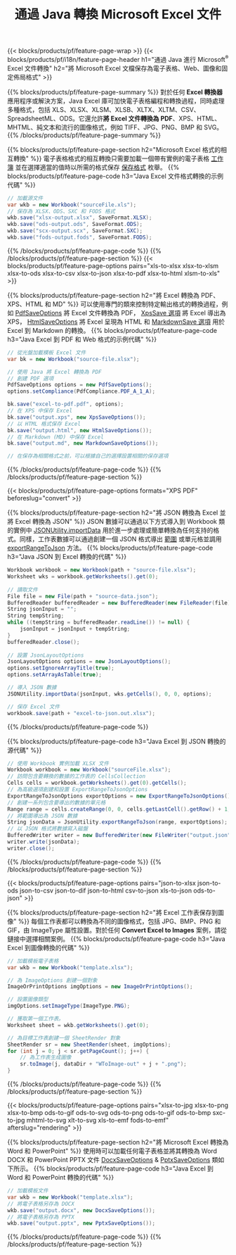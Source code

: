 ﻿---
title: 通過 Java 轉換 Microsoft Excel 文件 
url: /zh-hant/java/conversion/
description: 只需幾行 Java 代碼，即可將 Excel XLS、XLSX、ODS、CSV 轉換為 PDF、XPS、HTML、JPEG、HTML 和許多其他流行格式。
---
{{< blocks/products/pf/feature-page-wrap >}}
{{< blocks/products/pf/i18n/feature-page-header h1="通過 Java 進行 Microsoft<sup>&reg;</sup> Excel 文件轉換" h2="將 Microsoft Excel 文檔保存為電子表格、Web、圖像和固定佈局格式" >}}

{{% blocks/products/pf/feature-page-summary %}}
對於任何 **Excel 轉換器** 應用程序或解決方案，Java Excel 庫可加快電子表格編程和轉換過程，同時處理多種格式，包括 XLS、XLSX、XLSM、XLSB、XLTX、XLTM、CSV、SpreadsheetML、ODS。它還允許**將 Excel 文件轉換為 PDF**、XPS、HTML、MHTML、純文本和流行的圖像格式，例如 TIFF、JPG、PNG、BMP 和 SVG。
{{% /blocks/products/pf/feature-page-summary %}}

{{% blocks/products/pf/feature-page-section h2="Microsoft Excel 格式的相互轉換" %}}
電子表格格式的相互轉換只需要加載一個帶有實例的電子表格 [工作簿](https://reference.aspose.com/cells/java/com.aspose.cells/Workbook) 並在選擇適當的值時以所需的格式保存 [保存格式](https://reference.aspose.com/cells/java/com.aspose.cells/SaveFormat) 枚舉。
{{% blocks/products/pf/feature-page-code h3="Java Excel 文件格式轉換的示例代碼" %}}

```cs
// 加載源文件
var wkb = new Workbook("sourceFile.xls");
// 保存為 XLSX、ODS、SXC 和 FODS 格式
wkb.save("xlsx-output.xlsx", SaveFormat.XLSX);
wkb.save("ods-output.ods", SaveFormat.ODS);
wkb.save("scx-output.scx", SaveFormat.SXC);
wkb.save("fods-output.fods", SaveFormat.FODS);

```
{{% /blocks/products/pf/feature-page-code %}}
{{% /blocks/products/pf/feature-page-section %}}
{{< blocks/products/pf/feature-page-options pairs="xls-to-xlsx xlsx-to-xlsm xlsx-to-ods xlsx-to-csv xlsx-to-json xlsx-to-pdf xlsx-to-html xlsm-to-xls" >}}


{{% blocks/products/pf/feature-page-section h2="將 Excel 轉換為 PDF、XPS、HTML 和 MD" %}}
可以使用專門的類來控制特定輸出格式的轉換過程，例如 [PdfSaveOptions](https://reference.aspose.com/cells/java/com.aspose.cells/PdfSaveOptions) 將 Excel 文件轉換為 PDF， [XpsSave 選項](https://reference.aspose.com/cells/java/com.aspose.cells/XpsSaveOptions) 將 Excel 導出為 XPS， [HtmlSaveOptions](https://reference.aspose.com/cells/java/com.aspose.cells/HtmlSaveOptions) 將 Excel 呈現為 HTML 和 [MarkdownSave 選項](https://reference.aspose.com/cells/java/com.aspose.cells/MarkdownSaveOptions) 用於 Excel 到 Markdown 的轉換。 
{{% blocks/products/pf/feature-page-code h3="Java Excel 到 PDF 和 Web 格式的示例代碼" %}}

```cs
// 從光盤加載模板 Excel 文件
var bk = new Workbook("source-file.xlsx");

// 使用 Java 將 Excel 轉換為 PDF
// 創建 PDF 選項
PdfSaveOptions options = new PdfSaveOptions();
options.setCompliance(PdfCompliance.PDF_A_1_A);

bk.save("excel-to-pdf.pdf", options);
// 在 XPS 中保存 Excel
bk.save("output.xps", new XpsSaveOptions());
// 以 HTML 格式保存 Excel
bk.save("output.html", new HtmlSaveOptions());
// 在 Markdown (MD) 中保存 Excel
bk.save("output.md", new MarkdownSaveOptions());

// 在保存為相關格式之前，可以根據自己的選擇設置相關的保存選項

```
{{% /blocks/products/pf/feature-page-code %}}
{{% /blocks/products/pf/feature-page-section %}}

{{< blocks/products/pf/feature-page-options formats="XPS PDF" beforeslug="convert" >}}

{{% blocks/products/pf/feature-page-section h2="將 JSON 轉換為 Excel 並將 Excel 轉換為 JSON" %}}
JSON 數據可以通過以下方式導入到 Workbook 類的實例中 [JSONUtility.importData](https://reference.aspose.com/cells/java/com.aspose.cells/jsonutility#importData) 用於進一步處理或簡單轉換為任何支持的格式。同樣，工作表數據可以通過創建一個 JSON 格式導出 [範圍](https://reference.aspose.com/cells/java/com.aspose.cells/range) 或單元格並調用 [exportRangeToJson](https://reference.aspose.com/cells/java/com.aspose.cells/jsonutility) 方法。
{{% blocks/products/pf/feature-page-code h3="Java JSON 到 Excel 轉換的代碼" %}}
```cs
Workbook workbook = new Workbook(path + "source-file.xlsx");
Worksheet wks = workbook.getWorksheets().get(0);
		
// 讀取文件
File file = new File(path + "source-data.json");
BufferedReader bufferedReader = new BufferedReader(new FileReader(file));
String jsonInput = "";
String tempString;
while ((tempString = bufferedReader.readLine()) != null) {
	jsonInput = jsonInput + tempString; 
}
bufferedReader.close();
							
// 設置 JsonLayoutOptions
JsonLayoutOptions options = new JsonLayoutOptions();
options.setIgnoreArrayTitle(true);
options.setArrayAsTable(true);

// 導入 JSON 數據
JSONUtility.importData(jsonInput, wks.getCells(), 0, 0, options);

// 保存 Excel 文件
workbook.save(path + "excel-to-json.out.xlsx");

```
{{% /blocks/products/pf/feature-page-code %}}

{{% blocks/products/pf/feature-page-code h3="Java Excel 到 JSON 轉換的源代碼" %}}
```cs
// 使用 Workbook 實例加載 XLSX 文件
Workbook workbook = new Workbook("sourceFile.xlsx");
// 訪問包含要轉換的數據的工作表的 CellsCollection
Cells cells = workbook.getWorksheets().get(0).getCells();
// 為高級選項創建和設置 ExportRangeToJsonOptions
ExportRangeToJsonOptions exportOptions = new ExportRangeToJsonOptions();
// 創建一系列包含要導出的數據的單元格
Range range = cells.createRange(0, 0, cells.getLastCell().getRow() + 1, cells.getLastCell().getColumn() + 1);
// 將範圍導出為 JSON 數據
String jsonData = JsonUtility.exportRangeToJson(range, exportOptions);
// 以 JSON 格式將數據寫入磁盤
BufferedWriter writer = new BufferedWriter(new FileWriter("output.json"));
writer.write(jsonData);
writer.close();    

```
{{% /blocks/products/pf/feature-page-code %}}
{{% /blocks/products/pf/feature-page-section %}}

{{< blocks/products/pf/feature-page-options pairs="json-to-xlsx json-to-ods json-to-csv json-to-dif json-to-html csv-to-json xls-to-json ods-to-json" >}}

{{% blocks/products/pf/feature-page-section h2="將 Excel 工作表保存到圖像" %}}
每個工作表都可以轉換為不同的圖像格式，包括 JPG、BMP、PNG 和 GIF，由 ImageType 屬性設置。對於任何 **Convert Excel to Images** 案例，請從鏈接中選擇相關案例。
{{% blocks/products/pf/feature-page-code h3="Java Excel 到圖像轉換的代碼" %}}
```cs
// 加載模板電子表格
var wkb = new Workbook("template.xlsx");

// 為 ImageOptions 創建一個對象
ImageOrPrintOptions imgOptions = new ImageOrPrintOptions();

// 設置圖像類型
imgOptions.setImageType(ImageType.PNG);

// 獲取第一個工作表。
Worksheet sheet = wkb.getWorksheets().get(0);

// 為目標工作表創建一個 SheetRender 對象
SheetRender sr = new SheetRender(sheet, imgOptions);
for (int j = 0; j < sr.getPageCount(); j++) {
	// 為工作表生成圖像
	sr.toImage(j, dataDir + "WToImage-out" + j + ".png");
}

```
{{% /blocks/products/pf/feature-page-code %}}
{{% /blocks/products/pf/feature-page-section %}}

{{< blocks/products/pf/feature-page-options pairs="xlsx-to-jpg xlsx-to-png xlsx-to-bmp ods-to-gif ods-to-svg ods-to-png ods-to-gif ods-to-bmp sxc-to-jpg mhtml-to-svg xlt-to-svg xls-to-emf fods-to-emf" afterslug="rendering" >}}

{{% blocks/products/pf/feature-page-section h2="將 Microsoft Excel 轉換為 Word 和 PowerPoint" %}}
使用時可以加載任何電子表格並將其轉換為 Word DOCX 和 PowerPoint PPTX 文件 [DocxSaveOptions](https://reference.aspose.com/cells/java/com.aspose.cells/DocxSaveOptions) & [PptxSaveOptions](https://reference.aspose.com/cells/java/com.aspose.cells/PptxSaveOptions) 類如下所示。
{{% blocks/products/pf/feature-page-code h3="Java Excel 到 Word 和 PowerPoint 轉換的代碼" %}}
```cs
// 加載模板文件
var wkb = new Workbook("template.xlsx");
// 將電子表格另存為 DOCX
wkb.save("output.docx", new DocxSaveOptions());
// 將電子表格另存為 PPTX
wkb.save("output.pptx", new PptxSaveOptions());

```
{{% /blocks/products/pf/feature-page-code %}}
{{% /blocks/products/pf/feature-page-section %}}